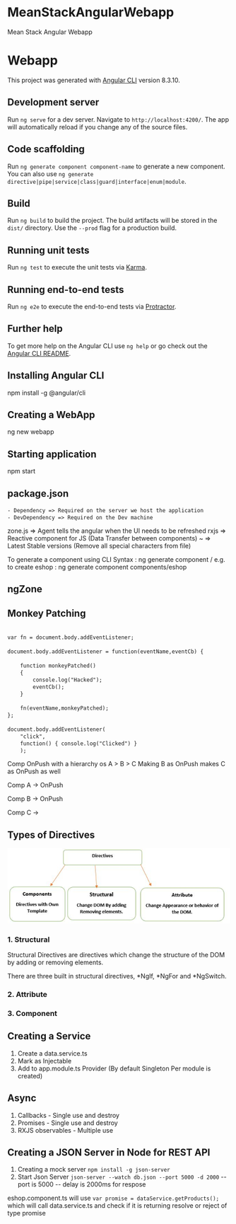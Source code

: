 # MeanStackAngularWebapp
Mean Stack Angular Webapp

# Webapp

This project was generated with [Angular CLI](https://github.com/angular/angular-cli) version 8.3.10.

## Development server

Run `ng serve` for a dev server. Navigate to `http://localhost:4200/`. The app will automatically reload if you change any of the source files.

## Code scaffolding

Run `ng generate component component-name` to generate a new component. You can also use `ng generate directive|pipe|service|class|guard|interface|enum|module`.

## Build

Run `ng build` to build the project. The build artifacts will be stored in the `dist/` directory. Use the `--prod` flag for a production build.

## Running unit tests

Run `ng test` to execute the unit tests via [Karma](https://karma-runner.github.io).

## Running end-to-end tests

Run `ng e2e` to execute the end-to-end tests via [Protractor](http://www.protractortest.org/).

## Further help

To get more help on the Angular CLI use `ng help` or go check out the [Angular CLI README](https://github.com/angular/angular-cli/blob/master/README.md).




## Installing Angular CLI
npm install -g @angular/cli

## Creating a WebApp
ng new webapp

## Starting application
npm start

## package.json
    - Dependency => Required on the server we host the application
    - DevDependency => Required on the Dev machine

zone.js => Agent tells the angular when the UI needs to be refreshed
rxjs => Reactive component for JS (Data Transfer between components)
~ => Latest Stable versions (Remove all special characters from file)

To generate a component using CLI
Syntax : ng generate component <Component base folder>/<Component name>
e.g. to create eshop :
ng generate component components/eshop



## ngZone

## Monkey Patching

```//http://collabedit.com/9xr4d

var fn = document.body.addEventListener;

document.body.addEventListener = function(eventName,eventCb) {
  
    function monkeyPatched()
    {
        console.log("Hacked");
        eventCb();
    }
  
    fn(eventName,monkeyPatched);
};

document.body.addEventListener(
    "click", 
    function() { console.log("Clicked") }
    );

```


Comp OnPush  with a hierarchy os A > B > C
Making B as OnPush makes C as OnPush as well

Comp A  -> OnPush

Comp B -> OnPush

Comp C -> 


## Types of Directives
![Types of Directives](NotesImages/TypesOfDirectives.jpg "Types of Directives")

### 1. Structural
Structural Directives are directives which change the structure of the DOM by adding or removing elements.

There are three built in structural directives, *NgIf, *NgFor and *NgSwitch.

### 2. Attribute

### 3. Component


## Creating a Service
1. Create a data.service.ts
2. Mark as Injectable
3. Add to app.module.ts Provider (By default Singleton Per module is created) 


## Async 
1. Callbacks - Single use and destroy
2. Promises - Single use and destroy
3. RXJS observables - Multiple use 

## Creating a JSON Server in Node for REST API
1. Creating a mock server
```npm install -g json-server```
2. Start Json Server
```json-server --watch db.json --port 5000 -d 2000```
 -- port is 5000
 -- delay is 2000ms for respose 


 eshop.component.ts will use ```var promise = dataService.getProducts();``` 
 which will call data.service.ts and check if it is returning resolve or reject of type promise
 
